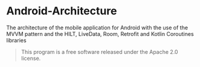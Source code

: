 # Android-Architecture
The architecture of the mobile application for Android with the use of the MVVM pattern and the HILT, LiveData, Room, Retrofit and Kotlin Coroutines libraries

> This program is a free software released under the Apache 2.0 license.